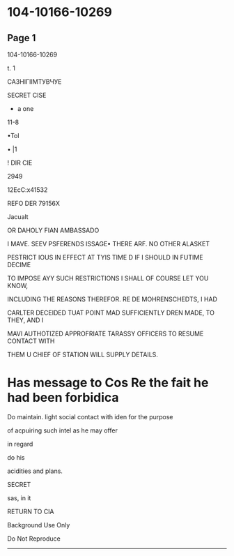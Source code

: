 # 104-10166-10269

## Page 1

104-10166-10269

t. 1

САЗНІГІІМТУВЧУЕ

SECRET CISE

* a one

11-8

•Tol

• |1

! DIR CIE

2949

12EcC:x41532

REFO DER 79156X

Jacualt

OR DAHOLY FIAN AMBASSADO

I MAVE. SEEV PSFERENDS ISSAGE• THERE ARF. NO OTHER ALASKET

PESTRICT IOUS IN EFFECT AT TYIS TIME D IF I SHOULD IN FUTIME DECIME

TO IMPOSE AYY SUCH RESTRICTIONS I SHALL OF COURSE LET YOU KNOW,

INCLUDING THE REASONS THEREFOR. RE DE MOHRENSCHEDTS, I HAD

CARLTER DECEIDED TUAT POINT MAD SUFFICIENTLY DREN MADE, TO THEY, AND I

MAVI AUTHOTIZED APPROFRIATE TARASSY OFFICERS TO RESUME CONTACT WITH

THEM U CHIEF OF STATION WILL SUPPLY DETAILS.

# Has message to Cos Re the fait he had been forbidica

Do maintain. light social contact with iden for the purpose

of acpuiring such intel as he may offer

in regard

do his

acidities and plans.

SECRET

sas, in it

RETURN TO CIA

Background Use Only

Do Not Reproduce

---

